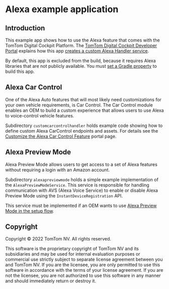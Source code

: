 # Alexa example application

## Introduction

This example app shows how to use the Alexa feature that comes with the TomTom Digital Cockpit
Platform. The
[TomTom Digital Cockpit Developer Portal](https://developer.tomtom.com/tomtom-digital-cockpit/documentation/introduction)
explains how this app
[creates a custom Alexa Handler service](https://developer.tomtom.com/tomtom-digital-cockpit/documentation/tutorials-and-examples/voice-personal-assistant/create-a-custom-alexa-handler-service#how-to-create-a-custom-alexa-handler-service).

By default, this app is excluded from the build, because it requires Alexa libraries that are not
publicly available. You must
[set a Gradle property](https://developer.tomtom.com/tomtom-digital-cockpit/documentation/tutorials-and-examples/voice-personal-assistant/create-a-custom-alexa-handler-service#example-app)
to build this app.

## Alexa Car Control

One of the Alexa Auto features that will most likely need customizations for your own vehicle
requirements, is Car Control. The Car Control module enables an OEM to build a custom experience that
allows users to use Alexa to voice-control vehicle features.

Subdirectory `customcarcontrolhandler` holds example code showing how to define custom Alexa
CarControl endpoints and assets. For details see the
[Customize the Alexa Car Control Feature](https://developer.tomtom.com/tomtom-digital-cockpit/documentation/tutorials-and-examples/voice-personal-assistant/customize-the-alexa-car-control-feature)
portal page.

## Alexa Preview Mode

Alexa Preview Mode allows users to get access to a set of Alexa features without requiring a login
with an Amazon account.

Subdirectory `alexapreviewmode` holds a simple example implementation of the `AlexaPreviewModeService`.
This service is responsible for handling communication with AVS (Alexa Voice Service) to enable or 
disable Alexa Preview Mode using the `InstantDeviceRegistration` API.

This service must be implemented if an OEM wants to use [Alexa Preview Mode in the setup flow](https://developer.amazon.com/en-US/docs/alexa/alexa-auto/setup.html).

## Copyright

Copyright © 2022 TomTom NV. All rights reserved.

This software is the proprietary copyright of TomTom NV and its subsidiaries and may be
used for internal evaluation purposes or commercial use strictly subject to separate
license agreement between you and TomTom NV. If you are the licensee, you are only permitted
to use this software in accordance with the terms of your license agreement. If you are
not the licensee, you are not authorized to use this software in any manner and should
immediately return or destroy it.
